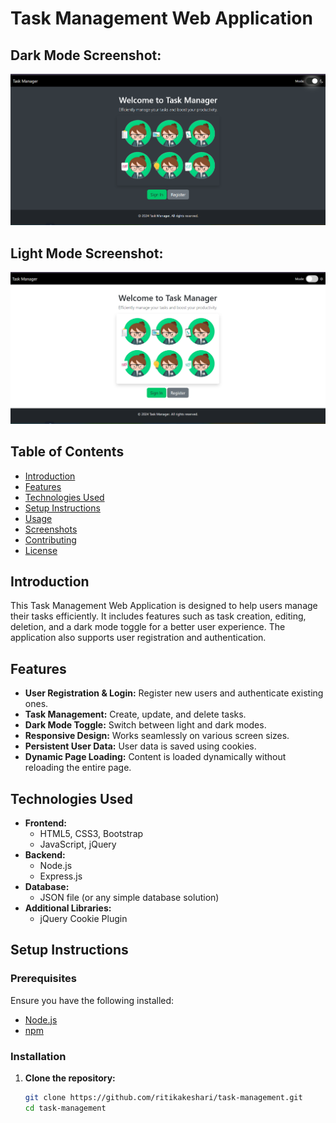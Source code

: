 # Task Management Web Application

## Dark Mode Screenshot:
![Task Management Dark Mode Screenshot](/public/images/DarkMode.png)

## Light Mode Screenshot:
![Task Management Dark Mode Screenshot](/public/images/LightMode.png)

## Table of Contents
- [Introduction](#introduction)
- [Features](#features)
- [Technologies Used](#technologies-used)
- [Setup Instructions](#setup-instructions)
- [Usage](#usage)
- [Screenshots](#screenshots)
- [Contributing](#contributing)
- [License](#license)

## Introduction

This Task Management Web Application is designed to help users manage their tasks efficiently. It includes features such as task creation, editing, deletion, and a dark mode toggle for a better user experience. The application also supports user registration and authentication.

## Features

- **User Registration & Login:** Register new users and authenticate existing ones.
- **Task Management:** Create, update, and delete tasks.
- **Dark Mode Toggle:** Switch between light and dark modes.
- **Responsive Design:** Works seamlessly on various screen sizes.
- **Persistent User Data:** User data is saved using cookies.
- **Dynamic Page Loading:** Content is loaded dynamically without reloading the entire page.

## Technologies Used

- **Frontend:**
  - HTML5, CSS3, Bootstrap
  - JavaScript, jQuery
- **Backend:**
  - Node.js
  - Express.js
- **Database:**
  - JSON file (or any simple database solution)
- **Additional Libraries:**
  - jQuery Cookie Plugin

## Setup Instructions

### Prerequisites

Ensure you have the following installed:

- [Node.js](https://nodejs.org/)
- [npm](https://www.npmjs.com/)

### Installation

1. **Clone the repository:**
   ```bash
   git clone https://github.com/ritikakeshari/task-management.git
   cd task-management

